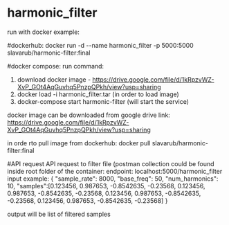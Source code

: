 # harmonic_filter

run with docker example:

#dockerhub:
docker run -d --name harmonic_filter -p 5000:5000 slavarub/harmonic-filter:final

#docker compose:
run command:
1. download docker image - https://drive.google.com/file/d/1kRpzvWZ-XvP_GOt4AqGuvhq5PnzpQPkh/view?usp=sharing
2. docker load -i harmonic_filter.tar (in order to load image)
3. docker-compose start harmonic-filter (will start the service)

docker image can be downloaded from google drive link:
 https://drive.google.com/file/d/1kRpzvWZ-XvP_GOt4AqGuvhq5PnzpQPkh/view?usp=sharing

in orde rto pull image from dockerhub:
docker pull slavarub/harmonic-filter:final

#API request
API request to filter file (postman collection could be found inside root folder of the container: endpoint: localhost:5000/harmonic_filter
input example:
{
    "sample_rate": 8000,
    "base_freq": 50,
    "num_harmonics": 10,
    "samples":[0.123456, 0.987653, -0.8542635, -0.23568, 0.123456, 0.987653, -0.8542635, -0.23568, 0.123456, 0.987653, -0.8542635, -0.23568, 0.123456, 0.987653, -0.8542635, -0.23568]
}

output will be list of filtered samples
